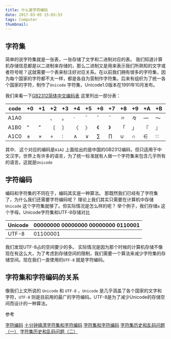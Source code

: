 ```yaml
---
title: 什么是字符编码
date: 2017-03-05 15:03:53
tags: Computer
thumbnail:
---
```

## 字符集

简单的说字符集就是一张表，一张存储了文字和二进制对应的表。
我们知道计算机存储信息都是以二进制来存储的，那么二进制又是用来表示我们所熟知的文字或者符号呢？这就需要一个表来标注好对应关系。在以前我们拥有很多的字符集，因为每个国家的字符都不太一样，都是各自为营制作字符集。后来有组织为了统一各个国家的字符，制作了`Unicode` 字符集，Unicode1.0版本在1991年10月发布。

我们来看一下[GB2312简体中文编码表](http://www.knowsky.com/resource/gb2312tbl.htm)
这里列出一部分表：

| code | +0   | +1   | +2   | +3   | +4   | +5   | +6   | +7   | +8   | +9   | +A   | +B   | +C   | +D   | +E   | +F   |
| ---- | ---- | ---- | ---- | ---- | ---- | ---- | ---- | ---- | ---- | ---- | ---- | ---- | ---- | ---- | ---- | ---- |
| A1A0 |      |      | 、    | 。    | ·    | ˉ    | ˇ    | ¨    | 〃    | 々    | —    | ～    | ‖    | …    | ‘    | ’    |
| A1B0 | “    | ”    | 〔    | 〕    | 〈    | 〉    | 《    | 》    | 「    | 」    | 『    | 』    | 〖    | 〗    | 【    | 】    |
| A1C0 | ±    | ×    | ÷    | ∶    | ∧    | ∨    | ∑    | ∏    | ∪    | ∩    | ∈    | ∷    | √    | ⊥    | ∥    | ∠    |

其中`、` 这个对应的编码是`A1A2` 
上面给出的是中国的GB2312编码，但只适用于中文汉字。世界上有许多的语言，为了统一标准就有人做一个字符集来包含几乎所有的语言。这就是`Unicode` 




## 字符编码

编码和字符集的不同在于，编码其实是一种算法。
那既然我们已经有了字符集了，为什么我们还需要字符编码呢？
理论上我们其实只需要在计算机中存储`Unicode` 这个字符集就够了。但实际情况是怎么样的呢？
举个例子，我们存储`a` 这个字母。Unicode字符集和UTF-8存储对比

| Unicode | 00000000 00000000 00000000 0110001 |
| ------- | ---------------------------------- |
| UTF-8   | 01100001                           |

我们发现UTF-8占的空间要少的多。
实际情况是因为那个时候的计算机存储不像现在有这么大，为了考虑到存储空间的限制，我们需要一个算法来减少字符集的存储空间。现在我们一直使用的`UTF-8` 就是字符编码。

## 字符集和字符编码的关系

像我们上文所说的 `Unicode` 和 `UTF-8` ，`Unicode` 是几乎涵盖了各个国家的文字和字符，`UTF-8` 则是目前用的最广的字符编码。UTF-8是为了减少Unicode的存储空间而设计的一种算法。


参考

[字符编码](https://zh.wikipedia.org/zh-hans/%E5%AD%97%E7%AC%A6%E7%BC%96%E7%A0%81#.E5.AD.97.E7.AC.A6.E8.BD.AC.E6.8D.A2.E5.B7.A5.E5.85.B7)
[十分钟搞清字符集和字符编码](http://cenalulu.github.io/linux/character-encoding/)
[字符集和字符编码](http://wiki.jikexueyuan.com/project/visual-studio/15.html)
[字符集历史和乱码问题（一）](http://www.jianshu.com/p/d38a79a4f0f4#)
[字符集历史和乱码问题（二）](http://www.jianshu.com/p/bbff844afefa)